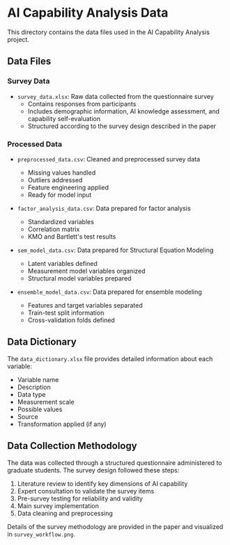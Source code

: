 # AI Capability Analysis Data

This directory contains the data files used in the AI Capability Analysis project.

## Data Files

### Survey Data

- `survey_data.xlsx`: Raw data collected from the questionnaire survey
  - Contains responses from participants
  - Includes demographic information, AI knowledge assessment, and capability self-evaluation
  - Structured according to the survey design described in the paper

### Processed Data

- `preprocessed_data.csv`: Cleaned and preprocessed survey data
  - Missing values handled
  - Outliers addressed
  - Feature engineering applied
  - Ready for model input

- `factor_analysis_data.csv`: Data prepared for factor analysis
  - Standardized variables
  - Correlation matrix
  - KMO and Bartlett's test results

- `sem_model_data.csv`: Data prepared for Structural Equation Modeling
  - Latent variables defined
  - Measurement model variables organized
  - Structural model variables prepared

- `ensemble_model_data.csv`: Data prepared for ensemble modeling
  - Features and target variables separated
  - Train-test split information
  - Cross-validation folds defined

## Data Dictionary

The `data_dictionary.xlsx` file provides detailed information about each variable:

- Variable name
- Description
- Data type
- Measurement scale
- Possible values
- Source
- Transformation applied (if any)

## Data Collection Methodology

The data was collected through a structured questionnaire administered to graduate students. The survey design followed these steps:

1. Literature review to identify key dimensions of AI capability
2. Expert consultation to validate the survey items
3. Pre-survey testing for reliability and validity
4. Main survey implementation
5. Data cleaning and preprocessing

Details of the survey methodology are provided in the paper and visualized in `survey_workflow.png`.